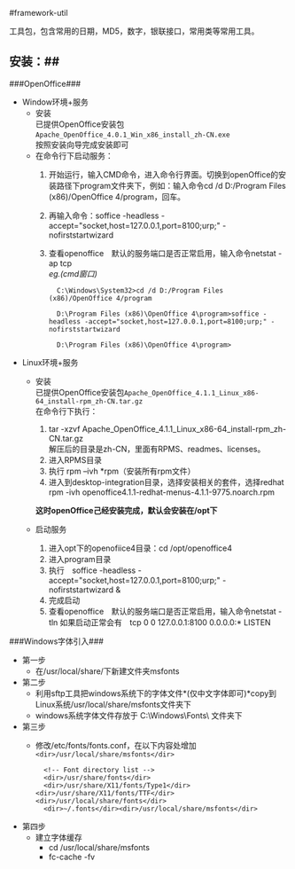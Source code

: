 #framework-util

工具包，包含常用的日期，MD5，数字，银联接口，常用类等常用工具。
  
  
  
## 安装：##
###OpenOffice###
* Window环境+服务  
    * 安装  
    已提供OpenOffice安装包`Apache_OpenOffice_4.0.1_Win_x86_install_zh-CN.exe`  
    按照安装向导完成安装即可  
    * 在命令行下启动服务：
	   1. 开始运行，输入CMD命令，进入命令行界面。切换到openOffice的安装路径下program文件夹下，例如：输入命令cd /d D:/Program Files (x86)/OpenOffice 4/program，回车。  
	   2. 再输入命令：soffice -headless -accept="socket,host=127.0.0.1,port=8100;urp;" -nofirststartwizard  
       3. 查看openoffice　默认的服务端口是否正常启用，输入命令netstat -ap tcp  
            *eg.(cmd窗口)*  
    
                C:\Windows\System32>cd /d D:/Program Files (x86)/OpenOffice 4/program  
            
                D:\Program Files (x86)\OpenOffice 4\program>soffice -headless -accept="socket,host=127.0.0.1,port=8100;urp;" -nofirststartwizard  
                  
                D:\Program Files (x86)\OpenOffice 4\program>  
* Linux环境+服务  
    * 安装  
        已提供OpenOffice安装包`Apache_OpenOffice_4.1.1_Linux_x86-64_install-rpm_zh-CN.tar.gz`  
        在命令行下执行：  
    	1. tar -xzvf Apache_OpenOffice_4.1.1_Linux_x86-64_install-rpm_zh-CN.tar.gz  
            解压后的目录是zh-CN，里面有RPMS、readmes、licenses。  
        2. 进入RPMS目录  
        3. 执行 rpm –ivh *rpm（安装所有rpm文件）  
        4. 进入到desktop-integration目录，选择安装相关的套件，选择redhat  
            rpm -ivh openoffice4.1.1-redhat-menus-4.1.1-9775.noarch.rpm  
  
        **这时openOffice己经安装完成，默认会安装在/opt下**  

    * 启动服务
        1. 进入opt下的openofiice4目录：cd /opt/openoffice4
        2. 进入program目录
        3. 执行　soffice -headless -accept="socket,host=127.0.0.1,port=8100;urp;" -nofirststartwizard & 
        4. 完成启动
        5. 查看openoffice　默认的服务端口是否正常启用，输入命令netstat -tln
        如果启动正常会有　tcp        0      0 127.0.0.1:8100              0.0.0.0:*                   LISTEN

###Windows字体引入###

* 第一步 
    * 在/usr/local/share/下新建文件夹msfonts  
* 第二步 
    * 利用sftp工具把windows系统下的字体文件*(仅中文字体即可)*copy到Linux系统/usr/local/share/msfonts文件夹下
    * windows系统字体文件存放于 C:\Windows\Fonts\ 文件夹下  
* 第三步
    * 修改/etc/fonts/fonts.conf，在以下内容处增加`<dir>/usr/local/share/msfonts</dir>`  
    
            <!-- Font directory list -->
            <dir>/usr/share/fonts</dir>
        	<dir>/usr/share/X11/fonts/Type1</dir> <dir>/usr/share/X11/fonts/TTF</dir> <dir>/usr/local/share/fonts</dir>
        	<dir>~/.fonts</dir><dir>/usr/local/share/msfonts</dir>

	
* 第四步
    * 建立字体缓存
        * cd /usr/local/share/msfonts
        * fc-cache -fv